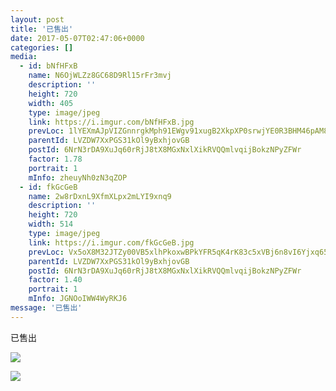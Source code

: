 ```yaml
---
layout: post
title: '已售出' 
date: 2017-05-07T02:47:06+0000 
categories: [] 
media:
  - id: bNfHFxB
    name: N6OjWLZz8GC68D9Rl15rFr3mvj
    description: ''   
    height: 720
    width: 405
    type: image/jpeg
    link: https://i.imgur.com/bNfHFxB.jpg
    prevLoc: 1lYEXmAJpVIZGnnrgkMph91EWgv91xugB2XkpXP0srwjYE0R3BHM46pAM86NcExKvD9M77FDk3r2GXXns1Z1lO3q3gT4NnBygvNmsBwrrGKy2yH9Q3ZXp2AAc9QgDzL4k7S2xjML2nY0hjVPyn7KnJtjRLA1nwzxfEzk3WvRqqhVDOpVgnXQfZx2VEgjDAfx7zANgmlpUgXWolo7l6u4lPw9RLy7skoEqYL2OrSvzw4p8GzNH4LZWlYW3XHZW0pW3lz6TMPo
    parentId: LVZDW7XxPGS31kOl9yBxhjovGB
    postId: 6NrN3rDA9XuJq60rRjJ8tX8MGxNxlXikRVQQmlvqijBokzNPyZFWr
    factor: 1.78
    portrait: 1
    mInfo: zheuyNh0zN3qZOP
  - id: fkGcGeB
    name: 2w8rDxnL9XfmXLpx2mLYI9xnq9
    description: ''   
    height: 720
    width: 514
    type: image/jpeg
    link: https://i.imgur.com/fkGcGeB.jpg
    prevLoc: Vx5oX8M32JTZy00VB5xlhPkoxwBPkYFR5qK4rK83c5xVBj6n8vI6Yjxq656Du2nXZNjB4WTy3RLnGEXmtWXNPgMw16hGDyBA6LRlUqL5LQYyJ0UXM6j61MqGHAZn5LKjDQTv1x2NP4jys5K0pgwjgzIRvxOWv6BGI0Vj4w33mqCvJGKr977RFEVAxkEBApfwEkWzqP7juByXREmoLjFwgLjJnvWyFrVRLnQV6gfZk2WpoxWxCr1XNV4XR9SRY7P37rAG
    parentId: LVZDW7XxPGS31kOl9yBxhjovGB
    postId: 6NrN3rDA9XuJq60rRjJ8tX8MGxNxlXikRVQQmlvqijBokzNPyZFWr
    factor: 1.40
    portrait: 1
    mInfo: JGNOoIWW4WyRKJ6
message: '已售出'  
---
```


已售出


[//]: #media:  
<a href="https://i.imgur.com/bNfHFxB.jpg"><img class="postImage" src="https://i.imgur.com/bNfHFxBh.jpg" />  
</a>    

<a href="https://i.imgur.com/fkGcGeB.jpg"><img class="postImage" src="https://i.imgur.com/fkGcGeBh.jpg" />  
</a>   
